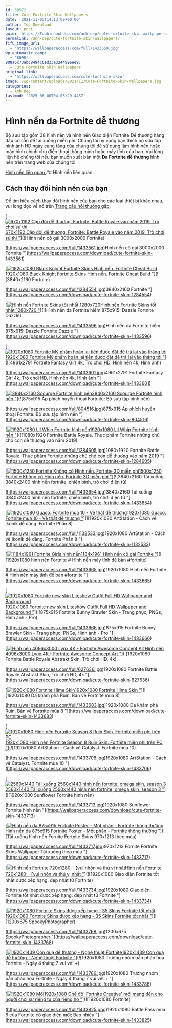 ```yaml
---
id: 30572
title: Cute Fortnite Skin Wallpapers
date: '2021-11-05T14:13:09+00:00'
author: Top Download
layout: post
guid: 'https://Tophinhanhdep.com/anh-dep/cute-fortnite-skin-wallpapers/'
permalink: /anh-dep/cute-fortnite-skin-wallpapers/
fifu_image_url:
  - 'https://wallpaperaccess.com/full/1433559.jpg'
wp_automatic_camp:
  - '8098'
908a6c73abc8494c6ed33a3244996ee9:
  - Cute Fortnite Skin Wallpapers
original_link:
  - 'https://wallpaperaccess.com/cute-fortnite-skin'
image: /wp-content/uploads/2021/11/Cute-Fortnite-Skin-Wallpapers.jpg
categories:
  - Ảnh Đẹp
lastmod: '2025-06-06T04:03:29.445Z'
---
```

# Hình nền da Fortnite dễ thương

Bộ sưu tập gồm 38 hình nền và hình nền Giao diện Fortnite Dễ thương hàng đầu có sẵn để tải xuống miễn phí. Chúng tôi hy vọng bạn thích bộ sưu tập hình ảnh HD ngày càng tăng của chúng tôi để sử dụng làm hình nền hoặc màn hình chính cho điện thoại thông minh hoặc máy tính của bạn. Vui lòng liên hệ chúng tôi nếu bạn muốn xuất bản một **Da Fortnite dễ thương** hình nền trên trang web của chúng tôi.

[Hình nền liên quan ](#related) ## Hình nền liên quan

## Cách thay đổi hình nền của bạn

Để tìm hiểu cách thay đổi hình nền của bạn cho các loại thiết bị khác nhau, vui lòng đọc về nó trên [Trang câu hỏi thường gặp](https://tophinhanhdep.com/faq/).

  
[[![670x1192 Cặp đôi dễ thương.  Fortnite: Battle Royale vào năm 2019. Trò chơi sử thi](https://wallpaperaccess.com/full/1433559.jpg)670x1192 Cặp đôi dễ thương. Fortnite: Battle Royale vào năm 2019. Trò chơi sử thi "](https://wallpaperaccess.com/download/cute-fortnite-skin-1433559)](![Hình nền cô gái 3000x2000 Fortnite)

(https://wallpaperaccess.com/full/1433561.jpg)Hình nền cô gái 3000x2000 Fortnite "](https://wallpaperaccess.com/download/cute-fortnite-skin-1433561)

[[![1920x1080 Black Knight Fortnite Skins Hình nền.  Fortnite Cheat Build](https://wallpaperaccess.com/full/1244476.jpg)1920x1080 Black Knight Fortnite Skins Hình nền. Fortnite Cheat Build "](https://wallpaperaccess.com/download/cute-fortnite-skin-1244476)](![3840x2160 Fortnite)

(https://wallpaperaccess.com/full/1284554.jpg)3840x2160 Fortnite "](https://wallpaperaccess.com/download/cute-fortnite-skin-1284554)

[[![Hình nền Fortnite Skins tốt nhất 1280x720](https://wallpaperaccess.com/full/1433595.jpg)Hình nền Fortnite Skins tốt nhất 1280x720 "](https://wallpaperaccess.com/download/cute-fortnite-skin-1433595)](![Hình nền da Fortnite hiếm 875x915: Dazzle Fortnite Dazzle)

(https://wallpaperaccess.com/full/1433596.jpg)Hình nền da Fortnite hiếm 875x915: Dazzle Fortnite Dazzle "](https://wallpaperaccess.com/download/cute-fortnite-skin-1433596)

[[![1920x1080 Fortnite Mỹ phẩm hoàn lại tiền được đặt để trả lại vào tháng tới](https://wallpaperaccess.com/full/129237.jpg)1920x1080 Fortnite Mỹ phẩm hoàn lại tiền được đặt để trả lại vào tháng tới "](https://wallpaperaccess.com/download/cute-fortnite-skin-129237)](![4961x2791 Fortnite Fantasy Girl 4k, Trò chơi HD, Hình nền 4k, Hình ảnh)

(https://wallpaperaccess.com/full/1433601.jpg)4961x2791 Fortnite Fantasy Girl 4k, Trò chơi HD, Hình nền 4k, Hình ảnh "](https://wallpaperaccess.com/download/cute-fortnite-skin-1433601)

[[![3840x2160 Scourge Fortnite hình nền](https://wallpaperaccess.com/full/1433610.jpg)3840x2160 Scourge Fortnite hình nền "](https://wallpaperaccess.com/download/cute-fortnite-skin-1433610)](![875x915 Áp phích huyền thoại Fortnite: Bộ sưu tập hình nền)

(https://wallpaperaccess.com/full/804516.jpg)875x915 Áp phích huyền thoại Fortnite: Bộ sưu tập hình nền "](https://wallpaperaccess.com/download/cute-fortnite-skin-804516)

[[![1920x1080 Lil Whip Fortnite hình nền](https://wallpaperaccess.com/full/1433628.jpg)1920x1080 Lil Whip Fortnite hình nền "](https://wallpaperaccess.com/download/cute-fortnite-skin-1433628)](![1080x1920 Fortnite Battle Royale.  Thực phẩm Fortnite những chú chó con dễ thương vào năm 2019)

(https://wallpaperaccess.com/full/1284605.jpg)1080x1920 Fortnite Battle Royale. Thực phẩm Fortnite những chú chó con dễ thương vào năm 2019 "](https://wallpaperaccess.com/download/cute-fortnite-skin-1284605)

[[![1500x1250 Fortnite Không có Hình nền.  Fortnite 3D miễn phí](https://wallpaperaccess.com/full/1433633.jpg)1500x1250 Fortnite Không có Hình nền. Fortnite 3D miễn phí "](https://wallpaperaccess.com/download/cute-fortnite-skin-1433633)](![3840x2160 Tải xuống 3840x2400 hình nền fortnite, chiến binh, trò chơi điện tử)

(https://wallpaperaccess.com/full/1433654.jpg)3840x2160 Tải xuống 3840x2400 hình nền fortnite, chiến binh, trò chơi điện tử "](https://wallpaperaccess.com/download/cute-fortnite-skin-1433654)

[[![1920x1080 Guaco.  Fortnite mùa 10 - Vẽ thật dễ thương](https://wallpaperaccess.com/full/1433657.jpg)1920x1080 Guaco. Fortnite mùa 10 - Vẽ thật dễ thương "](https://wallpaperaccess.com/download/cute-fortnite-skin-1433657)](![1920x1080 ArtStation - Cách vẽ Ikonik dễ dàng.  Fortnite Phần 8)

(https://wallpaperaccess.com/full/1132533.jpg)1920x1080 ArtStation - Cách vẽ Ikonik dễ dàng. Fortnite Phần 8 "](https://wallpaperaccess.com/download/cute-fortnite-skin-1132533)

[[![1184x1961 Fortnite Girls hình nền](https://wallpaperaccess.com/full/1433663.jpg)1184x1961 Hình nền cô gái Fortnite "](https://wallpaperaccess.com/download/cute-fortnite-skin-1433663)](![1920x1080 hình nền Fortnite # Hình nền máy tính để bàn #fortnite)

(https://wallpaperaccess.com/full/1433665.jpg)1920x1080 Hình nền Fortnite # Hình nền máy tính để bàn #fortnite "](https://wallpaperaccess.com/download/cute-fortnite-skin-1433665)

[[![1920x1080 Fortnite new skin Liteshow Outfit Full HD Wallpaper and Background](https://wallpaperaccess.com/full/129129.jpg)1920x1080 Fortnite new skin Liteshow Outfit Full HD Wallpaper and Background "](https://wallpaperaccess.com/download/cute-fortnite-skin-129129)](![875x915 Fortnite Bunny Brawler Skin - Trang phục, PNGs, Hình ảnh - Pro)

(https://wallpaperaccess.com/full/1433666.jpg)875x915 Fortnite Bunny Brawler Skin - Trang phục, PNGs, Hình ảnh - Pro "](https://wallpaperaccess.com/download/cute-fortnite-skin-1433666)

[[![Hình nền 4096x3000 Lynx 4K - Fortnite Awesome Concept Art](https://wallpaperaccess.com/full/1433652.jpg)Hình nền 4096x3000 Lynx 4K - Fortnite Awesome Concept Art "](https://wallpaperaccess.com/download/cute-fortnite-skin-1433652)](![1920x1080 Fortnite Battle Royale Abstrakt Skin, Trò chơi HD, 4k)

(https://wallpaperaccess.com/full/627636.jpg)1920x1080 Fortnite Battle Royale Abstrakt Skin, Trò chơi HD, 4k "](https://wallpaperaccess.com/download/cute-fortnite-skin-627636)

[[![1920x1080 Fortnite Hime Skin](https://wallpaperaccess.com/full/1433677.png)1920x1080 Fortnite Hime Skin "](https://wallpaperaccess.com/download/cute-fortnite-skin-1433677)](![1920x1080 Da khám phá Ruin.  Bản vẽ Fortnite mùa 8)

(https://wallpaperaccess.com/full/1433683.jpg)1920x1080 Da khám phá Ruin. Bản vẽ Fortnite mùa 8 "](https://wallpaperaccess.com/download/cute-fortnite-skin-1433683)

[[![1920x1080 Hình nền Fortnite Season 8 Ruin Skin.  Fortnite miễn phí trên PC](https://wallpaperaccess.com/full/1433701.jpg)1920x1080 Hình nền Fortnite Season 8 Ruin Skin. Fortnite miễn phí trên PC "](https://wallpaperaccess.com/download/cute-fortnite-skin-1433701)](![1920x1080 ArtStation - Cách vẽ Catalyst.  Fortnite mùa 10)

(https://wallpaperaccess.com/full/1433706.jpg)1920x1080 ArtStation - Cách vẽ Catalyst. Fortnite mùa 10 "](https://wallpaperaccess.com/download/cute-fortnite-skin-1433706)

[[![2560x1440 Tải xuống 2560x1440 hình nền fortnite, omega skin, season 3](https://wallpaperaccess.com/full/1146959.jpg)2560x1440 Tải xuống 2560x1440 hình nền fortnite, omega skin, season 3 "](https://wallpaperaccess.com/download/cute-fortnite-skin-1146959)](![1920x1080 Sunflower Fortnite hình nền)

(https://wallpaperaccess.com/full/1433713.jpg)1920x1080 Sunflower Fortnite hình nền "](https://wallpaperaccess.com/download/cute-fortnite-skin-1433713)

[[![Hình nền da 875x915 Fortnite Poster - Một phần - Fortnite thông thường](https://wallpaperaccess.com/full/1433715.jpg)Hình nền da 875x915 Fortnite Poster - Một phần - Fortnite thông thường "](https://wallpaperaccess.com/download/cute-fortnite-skin-1433715)](![Tải xuống hình nền Fornite Fortnite Skins 970x1213 theo mùa)

(https://wallpaperaccess.com/full/1433717.jpg)970x1213 Fornite Fortnite Skins Wallpaper Tải xuống theo mùa "](https://wallpaperaccess.com/download/cute-fortnite-skin-1433717)

[[![Hình nền Fortnite 720x1280: 【vui nhộn và thú vị nhất](https://wallpaperaccess.com/full/1433726.jpg)Hình nền Fortnite 720x1280: 【vui nhộn và thú vị nhất "](https://wallpaperaccess.com/download/cute-fortnite-skin-1433726)](![1920x1080 Giao diện Fortnite tốt nhất được xếp hạng: đẹp nhất từ ​​Fortnite)

(https://wallpaperaccess.com/full/1433734.jpg)1920x1080 Giao diện Fortnite tốt nhất được xếp hạng: đẹp nhất từ ​​Fortnite "](https://wallpaperaccess.com/download/cute-fortnite-skin-1433734)

[[![1920x1080 Fortnite Skins được xếp hạng - 35 Skins Fortnite tốt nhất](https://wallpaperaccess.com/full/1433761.jpg)1920x1080 Fortnite Skins được xếp hạng - 35 Skins Fortnite tốt nhất "](https://wallpaperaccess.com/download/cute-fortnite-skin-1433761)](![1200x675 SpookyPhotographer)

(https://wallpaperaccess.com/full/1433768.jpg)1200x675 SpookyPhotographer "](https://wallpaperaccess.com/download/cute-fortnite-skin-1433768)

[[![1920x1439 Con quạ dễ thương - Nghệ thuật Fortnite](https://wallpaperaccess.com/full/1433770.jpg)1920x1439 Con quạ dễ thương - Nghệ thuật Fortnite "](https://wallpaperaccess.com/download/cute-fortnite-skin-1433770)](![1920x1080 Trưởng nhóm bắn pháo hoa Fortnite - Ngày 4 tháng 7 vui vẻ!  +)

(https://wallpaperaccess.com/full/1433786.jpg)1920x1080 Trưởng nhóm bắn pháo hoa Fortnite - Ngày 4 tháng 7 vui vẻ! + "](https://wallpaperaccess.com/download/cute-fortnite-skin-1433786)

[[![1920x1080 Mới ](https://wallpaperaccess.com/full/830738.jpg)1920x1080 Chế độ 'Fortnite Creative' mới mang đến cho người chơi sự riêng tư của riêng họ "](https://wallpaperaccess.com/download/cute-fortnite-skin-830738)](![1920x1080 Fortnite)

(https://wallpaperaccess.com/full/1433825.png)1920x1080 Battle Pass mùa 6 của Fortnite có giao diện mới; Bao nhiêu "](https://wallpaperaccess.com/download/cute-fortnite-skin-1433825)
